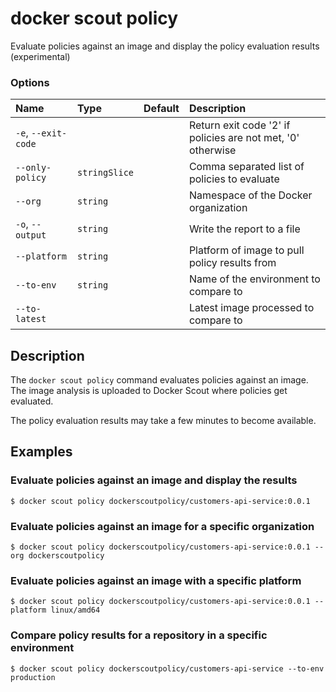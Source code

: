 # docker scout policy

<!---MARKER_GEN_START-->
Evaluate policies against an image and display the policy evaluation results (experimental)

### Options

| Name                | Type          | Default | Description                                                 |
|:--------------------|:--------------|:--------|:------------------------------------------------------------|
| `-e`, `--exit-code` |               |         | Return exit code '2' if policies are not met, '0' otherwise |
| `--only-policy`     | `stringSlice` |         | Comma separated list of policies to evaluate                |
| `--org`             | `string`      |         | Namespace of the Docker organization                        |
| `-o`, `--output`    | `string`      |         | Write the report to a file                                  |
| `--platform`        | `string`      |         | Platform of image to pull policy results from               |
| `--to-env`          | `string`      |         | Name of the environment to compare to                       |
| `--to-latest`       |               |         | Latest image processed to compare to                        |


<!---MARKER_GEN_END-->

## Description

The `docker scout policy` command evaluates policies against an image.
The image analysis is uploaded to Docker Scout where policies get evaluated.

The policy evaluation results may take a few minutes to become available.

## Examples

### Evaluate policies against an image and display the results

```console
$ docker scout policy dockerscoutpolicy/customers-api-service:0.0.1
```

### Evaluate policies against an image for a specific organization

```console
$ docker scout policy dockerscoutpolicy/customers-api-service:0.0.1 --org dockerscoutpolicy
```

### Evaluate policies against an image with a specific platform

```console
$ docker scout policy dockerscoutpolicy/customers-api-service:0.0.1 --platform linux/amd64
```

### Compare policy results for a repository in a specific environment

```console
$ docker scout policy dockerscoutpolicy/customers-api-service --to-env production
```
